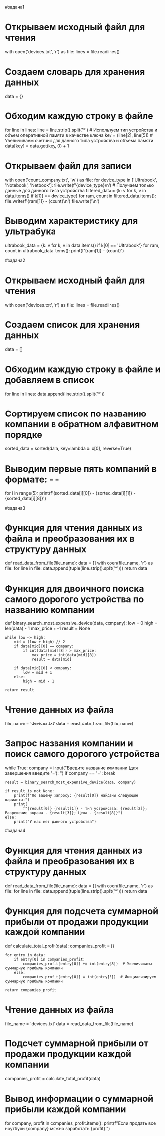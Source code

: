 #задача1
# Открываем исходный файл для чтения
with open('devices.txt', 'r') as file:
    lines = file.readlines()

# Создаем словарь для хранения данных
data = {}

# Обходим каждую строку в файле
for line in lines:
    line = line.strip().split('*')
    # Используем тип устройства и объем оперативной памяти в качестве ключа
    key = (line[2], line[5])
    # Увеличиваем счетчик для данного типа устройства и объема памяти
    data[key] = data.get(key, 0) + 1

# Открываем файл для записи
with open('count_company.txt', 'w') as file:
    for device_type in ['Ultrabook', 'Notebook', 'Netbook']:
        file.write(f'{device_type}\n')
        # Получаем только данные для данного типа устройства
        filtered_data = {k: v for k, v in data.items() if k[0] == device_type}
        for ram, count in filtered_data.items():
            file.write(f'{ram[1]} - {count}\n')
        file.write('\n')

# Выводим характеристику для ультрабука
ultrabook_data = {k: v for k, v in data.items() if k[0] == 'Ultrabook'}
for ram, count in ultrabook_data.items():
    print(f'{ram[1]} - {count}')

#задача2
# Открываем исходный файл для чтения
with open('devices.txt', 'r') as file:
    lines = file.readlines()

# Создаем список для хранения данных
data = []

# Обходим каждую строку в файле и добавляем в список
for line in lines:
    data.append(line.strip().split('*'))

# Сортируем список по названию компании в обратном алфавитном порядке
sorted_data = sorted(data, key=lambda x: x[0], reverse=True)

# Выводим первые пять компаний в формате: <Company> - <Product> - <Price>
for i in range(5):
    print(f'{sorted_data[i][0]} - {sorted_data[i][1]} - {sorted_data[i][8]}')
    
#задача3
# Функция для чтения данных из файла и преобразования их в структуру данных
def read_data_from_file(file_name):
    data = []
    with open(file_name, 'r') as file:
        for line in file:
            data.append(tuple(line.strip().split('*')))
    return data


# Функция для двоичного поиска самого дорогого устройства по названию компании
def binary_search_most_expensive_device(data, company):
    low = 0
    high = len(data) - 1
    max_price = -1
    result = None

    while low <= high:
        mid = (low + high) // 2
        if data[mid][0] == company:
            if int(data[mid][8]) > max_price:
                max_price = int(data[mid][8])
                result = data[mid]

        if data[mid][0] < company:
            low = mid + 1
        else:
            high = mid - 1

    return result


# Чтение данных из файла
file_name = 'devices.txt'
data = read_data_from_file(file_name)

# Запрос названия компании и поиск самого дорогого устройства
while True:
    company = input("Введите название компании (для завершения введите '='): ")
    if company == '=':
        break

    result = binary_search_most_expensive_device(data, company)

    if result is not None:
        print(f"По вашему запросу: {result[0]} найдены следующие варианты:")
        print(
            f"{result[0]} {result[1]} - тип устройства: {result[2]}; Разрешение экрана - {result[3]}; Цена - {result[8]}")
    else:
        print("У нас нет данного устройства")

#задача4
# Функция для чтения данных из файла и преобразования их в структуру данных
def read_data_from_file(file_name):
    data = []
    with open(file_name, 'r') as file:
        for line in file:
            data.append(tuple(line.strip().split('*')))
    return data


# Функция для подсчета суммарной прибыли от продажи продукции каждой компании
def calculate_total_profit(data):
    companies_profit = {}

    for entry in data:
        if entry[0] in companies_profit:
            companies_profit[entry[0]] += int(entry[8])  # Увеличиваем суммарную прибыль компании
        else:
            companies_profit[entry[0]] = int(entry[8])  # Инициализируем суммарную прибыль компании

    return companies_profit


# Чтение данных из файла
file_name = 'devices.txt'
data = read_data_from_file(file_name)

# Подсчет суммарной прибыли от продажи продукции каждой компании
companies_profit = calculate_total_profit(data)

# Вывод информации о суммарной прибыли каждой компании
for company, profit in companies_profit.items():
    print(f"Если продать все ноутбуки {company} можно заработать {profit}.")
